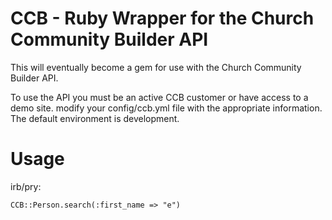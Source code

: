 CCB - Ruby Wrapper for the Church Community Builder API
===

This will eventually become a gem for use with the Church Community Builder API.

To use the API you must be an active CCB customer or have access to a demo site.
modify your config/ccb.yml file with the appropriate information. The
default environment is development.

Usage
====

irb/pry:
```load "./lib/ccb.rb"
CCB::Person.search(:first_name => "e")
```


